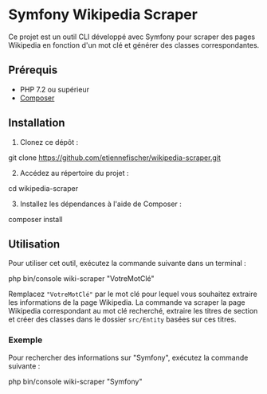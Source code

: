 # Symfony Wikipedia Scraper

Ce projet est un outil CLI développé avec Symfony pour scraper des pages Wikipedia en fonction d'un mot clé et générer des classes correspondantes.

## Prérequis

- PHP 7.2 ou supérieur
- [Composer](https://getcomposer.org/)

## Installation

1. Clonez ce dépôt :

git clone https://github.com/etiennefischer/wikipedia-scraper.git

2. Accédez au répertoire du projet :

cd wikipedia-scraper

3. Installez les dépendances à l'aide de Composer :

composer install

## Utilisation

Pour utiliser cet outil, exécutez la commande suivante dans un terminal :

php bin/console wiki-scraper "VotreMotClé"

Remplacez `"VotreMotClé"` par le mot clé pour lequel vous souhaitez extraire les informations de la page Wikipedia. La commande va scraper la page Wikipedia correspondant au mot clé recherché, extraire les titres de section et créer des classes dans le dossier `src/Entity` basées sur ces titres.

### Exemple

Pour rechercher des informations sur "Symfony", exécutez la commande suivante :

php bin/console wiki-scraper "Symfony"
